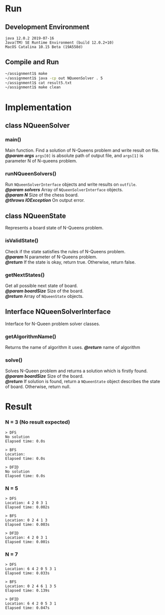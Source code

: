 # Run

## Development Environment
```
java 12.0.2 2019-07-16  
Java(TM) SE Runtime Environment (build 12.0.2+10)
MacOS Catalina 10.15 Beta (19A558d)
```

## Compile and Run
```bash
~/assignment1$ make
~/assignment1$ java -cp out NQueenSolver . 5
~/assignment1$ cat result5.txt
~/assignment1$ make clean
```

# Implementation

## class NQueenSolver

### main()
Main function. Find a solution of N-Queens problem and write result on file.  
***@param args*** `args[0]` is absolute path of output file, and `args[1]` is parameter N of N-queens problem.

### runNQueenSolvers()
Run `NQueenSolverInterface` objects and write results on `outfile`.  
***@param solvers*** Array of `NQueenSolverInterface` objects.  
***@param N*** Size of the chess board.  
***@throws IOException*** On output error.  


## class NQueenState
Represents a board state of N-Queens problem.

### isValidState()
Check if the state satisfies the rules of N-Queens problem.  
***@param*** N parameter of N-Queens problem.  
***@return*** If the state is okay, return true. Otherwise, return false.

### getNextStates()
Get all possible next state of board.  
***@param boardSize*** Size of the board.  
***@return*** Array of `NQueenState` objects.


## Interface NQueenSolverInterface
Interface for N-Queen problem solver classes.

### getAlgorithmName()
Returns the name of algorithm it uses.
***@return*** name of algorithm

### solve()
Solves N-Queen problem and returns a solution which is firstly found.  
***@param boardSize*** Size of the board.  
***@return*** If solution is found, return a `NQueenState` object describes the state of board. Otherwise, return null.


# Result
### N = 3 (No result expected)
```
> DFS
No solution
Elapsed time: 0.0s

> BFS
Location:
Elapsed time: 0.0s

> DFID
No solution
Elapsed time: 0.0s
```

### N = 5
```
> DFS
Location: 4 2 0 3 1
Elapsed time: 0.002s

> BFS
Location: 0 2 4 1 3
Elapsed time: 0.003s

> DFID
Location: 4 2 0 3 1
Elapsed time: 0.001s
```

### N = 7
```
> DFS
Location: 6 4 2 0 5 3 1
Elapsed time: 0.033s

> BFS
Location: 0 2 4 6 1 3 5
Elapsed time: 0.139s

> DFID
Location: 6 4 2 0 5 3 1
Elapsed time: 0.047s
```
